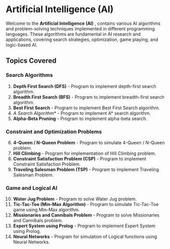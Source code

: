 # Artificial Intelligence (AI)

Welcome to the **Artificial Intelligence (AI)** , contains various AI algorithms and problem-solving techniques implemented in different programming languages. These algorithms are fundamental in AI research and applications, covering search strategies, optimization, game playing, and logic-based AI.

## Topics Covered

### Search Algorithms
1. **Depth First Search (DFS)** - Program to implement depth-first search algorithm.
2. **Breadth First Search (BFS)** - Program to implement breadth-first search algorithm.
3. **Best First Search** - Program to implement Best First Search algorithm.
4. **A* Search Algorithm** - Program to implement A* search algorithm.
5. **Alpha-Beta Pruning** - Program to implement alpha-beta search.

### Constraint and Optimization Problems
6. **4-Queen / N-Queen Problem** - Program to simulate 4-Queen / N-Queen problem.
7. **Hill Climbing** - Program for implementation of Hill Climbing problem.
8. **Constraint Satisfaction Problem (CSP)** - Program to implement Constraint Satisfaction Problem.
9. **Traveling Salesman Problem (TSP)** - Program to implement Traveling Salesman Problem.

### Game and Logical AI
10. **Water Jug Problem** - Program to solve Water Jug problem.
11. **Tic-Tac-Toe (Min-Max Algorithm)** - Program to simulate Tic-Tac-Toe game using Min-Max algorithm.
12. **Missionaries and Cannibals Problem** - Program to solve Missionaries and Cannibals problem.
13. **Expert System using Prolog** - Program to implement Expert System using Prolog.
14. **Neural Networks** - Program for simulation of Logical functions using Neural Networks.
